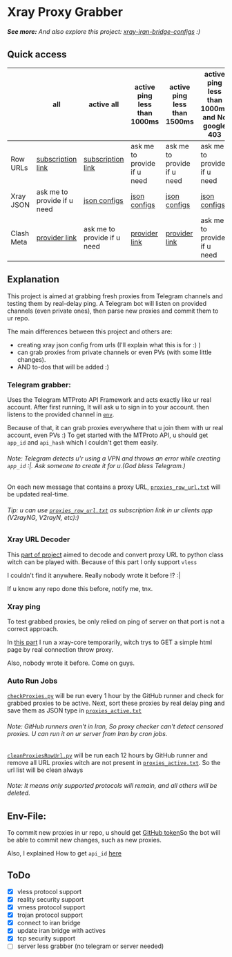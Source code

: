 # Xray Proxy Grabber


###### **See more:** And also explore this project: [xray-iran-bridge-configs](https://github.com/MrMohebi/xray-iran-bridge-configs) :)


## Quick access

|            | all                                                                                                                                  | active all                                                                                                                                | active ping less than 1000ms                                                                                                                          | active ping less than 1500ms                                                                                                                          | active ping less than 1000ms and No google 403                                                                                                            |
|------------|--------------------------------------------------------------------------------------------------------------------------------------|-------------------------------------------------------------------------------------------------------------------------------------------|-------------------------------------------------------------------------------------------------------------------------------------------------------|-------------------------------------------------------------------------------------------------------------------------------------------------------|-----------------------------------------------------------------------------------------------------------------------------------------------------------|
| Row URLs   | [subscription link](https://raw.githubusercontent.com/MrMohebi/xray-proxy-grabber-telegram/master/collected-proxies/row-url/all.txt) | [subscription link](https://raw.githubusercontent.com/MrMohebi/xray-proxy-grabber-telegram/master/collected-proxies/row-url/actives.txt)  | ask me to provide if u need                                                                                                                           | ask me to provide if u need                                                                                                                           | ask me to provide if u need                                                                                                                               |
| Xray JSON  | ask me to provide if u need                                                                                                          | [json configs](https://raw.githubusercontent.com/MrMohebi/xray-proxy-grabber-telegram/master/collected-proxies/xray-json/actives_all.txt) | [json configs](https://raw.githubusercontent.com/MrMohebi/xray-proxy-grabber-telegram/master/collected-proxies/xray-json/actives_under_1000ms.txt)    | [json configs](https://raw.githubusercontent.com/MrMohebi/xray-proxy-grabber-telegram/master/collected-proxies/xray-json/actives_under_1500ms.txt)    | [json configs](https://raw.githubusercontent.com/MrMohebi/xray-proxy-grabber-telegram/master/collected-proxies/xray-json/actives_no_403_under_1000ms.txt) |
| Clash Meta | [provider link](https://raw.githubusercontent.com/MrMohebi/xray-proxy-grabber-telegram/master/collected-proxies/clash-meta/all.yaml) | ask me to provide if u need                                                                                                               | [provider link](https://raw.githubusercontent.com/MrMohebi/xray-proxy-grabber-telegram/master/collected-proxies/clash-meta/actives_under_1000ms.yaml) | [provider link](https://raw.githubusercontent.com/MrMohebi/xray-proxy-grabber-telegram/master/collected-proxies/clash-meta/actives_under_1500ms.yaml) | ask me to provide if u need                                                                                                                               |



## Explanation
This project is aimed at grabbing fresh proxies from Telegram channels and testing them by real-delay ping.
A Telegram bot will listen on provided channels (even private ones), then parse new proxies and commit them to ur repo.

The main differences between this project and others are:
- creating xray json config from urls (I'll explain what this is for :) )
- can grab proxies from private channels or even PVs (with some little changes).
- AND to-dos that will be added :)

### Telegram grabber:
Uses the Telegram MTProto API Framework and acts exactly like ur real account. After first running,
It will ask u to sign in to your account. then listens to the provided channel in [`env`](./.env.example#L12).

Because of that, it can grab proxies everywhere that u join them with ur real account, even PVs :)
To get started with the MTProto API, u should get `app_id` and `api_hash` which I couldn't get them easily.
###### *Note:* Telegram detects u'r using a VPN and throws an error while creating `app_id` :|. Ask someone to create it for u.(God bless Telegram.)

On each new message that contains a proxy URL, [`proxies_row_url.txt`](collected-proxies/row-url/all.txt) will be updated real-time.

###### *Tip:* u can use [`proxies_row_url.txt`](collected-proxies/row-url/all.txt) as subscription link in ur clients app (V2rayNG, V2rayN, etc):)


### Xray URL Decoder
This [part of project](./xray_url_decoder) aimed to decode and convert proxy URL to python class witch can be played with.
Because of this part I only support `vless` 

I couldn't find it anywhere. Really nobody wrote it before !? :| 

If u know any repo done this before, notify me, tnx.


### Xray ping
To test grabbed proxies, be only relied on ping of server on that port is not a correct approach.

In [this part](./xray_ping) I run a xray-core temporarily, witch trys to GET a simple html page by real connection throw proxy.

Also, nobody wrote it before. Come on guys.

### Auto Run Jobs 
[`checkProxies.py`](./checkProxies.py) will be run every 1 hour by the GitHub runner and check for grabbed proxies to be active.
Next, sort these proxies by real delay ping and save them as JSON type in [`proxies_active.txt`](collected-proxies/xray-json/actives_all.txt)
###### *Note:* GitHub runners aren't in Iran, So proxy checker can't detect censored proxies. U can run it on ur server from Iran by cron jobs.


[`cleanProxiesRowUrl.py`](./cleanProxiesRowUrl.py) will be run each 12 hours by GitHub runner and remove all URL proxies witch are not present in [`proxies_active.txt`](collected-proxies/xray-json/actives_all.txt).
So the url list will be clean always
###### *Note:* It means only supported protocols will remain, and all others will be deleted.



## Env-File:
To commit new proxies in ur repo, u should get [GitHub token](https://docs.github.com/en/authentication/keeping-your-account-and-data-secure/managing-your-personal-access-tokens#personal-access-tokens-classic)So the bot will be able to commit new changes, such as new proxies.

Also, I explained How to get `api_id` [here](#telegram-grabber)

## ToDo
- [x] vless protocol support
- [x] reality security support
- [x] vmess protocol support
- [x] trojan protocol support
- [x] connect to iran bridge
- [x] update iran bridge with actives
- [x] tcp security support
- [ ] server less grabber (no telegram or server needed)
